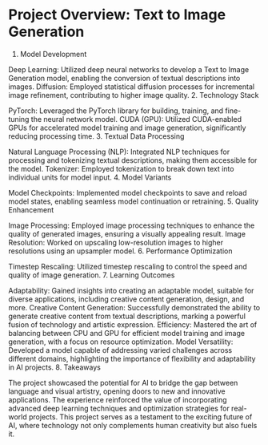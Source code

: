 # Project Overview: Text to Image Generation


1. Model Development

Deep Learning: Utilized deep neural networks to develop a Text to Image Generation model, enabling the conversion of textual descriptions into images.
Diffusion: Employed statistical diffusion processes for incremental image refinement, contributing to higher image quality.
2. Technology Stack

PyTorch: Leveraged the PyTorch library for building, training, and fine-tuning the neural network model.
CUDA (GPU): Utilized CUDA-enabled GPUs for accelerated model training and image generation, significantly reducing processing time.
3. Textual Data Processing

Natural Language Processing (NLP): Integrated NLP techniques for processing and tokenizing textual descriptions, making them accessible for the model.
Tokenizer: Employed tokenization to break down text into individual units for model input.
4. Model Variants

Model Checkpoints: Implemented model checkpoints to save and reload model states, enabling seamless model continuation or retraining.
5. Quality Enhancement

Image Processing: Employed image processing techniques to enhance the quality of generated images, ensuring a visually appealing result.
Image Resolution: Worked on upscaling low-resolution images to higher resolutions using an upsampler model.
6. Performance Optimization

Timestep Rescaling: Utilized timestep rescaling to control the speed and quality of image generation.
7. Learning Outcomes

Adaptability: Gained insights into creating an adaptable model, suitable for diverse applications, including creative content generation, design, and more.
Creative Content Generation: Successfully demonstrated the ability to generate creative content from textual descriptions, marking a powerful fusion of technology and artistic expression.
Efficiency: Mastered the art of balancing between CPU and GPU for efficient model training and image generation, with a focus on resource optimization.
Model Versatility: Developed a model capable of addressing varied challenges across different domains, highlighting the importance of flexibility and adaptability in AI projects.
8. Takeaways

The project showcased the potential for AI to bridge the gap between language and visual artistry, opening doors to new and innovative applications.
The experience reinforced the value of incorporating advanced deep learning techniques and optimization strategies for real-world projects.
This project serves as a testament to the exciting future of AI, where technology not only complements human creativity but also fuels it.
